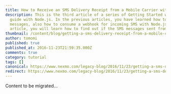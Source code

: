 ```yaml
---
title: How to Receive an SMS Delivery Receipt from a Mobile Carrier with Node.js
description: This is the third article of a series of Getting Started with Nexmo
  guide with Node.js. In the previous articles, you have learned how to send SMS
  messages, also how to consume a webhook for incoming SMS with Node.js. In this
  article, you will learn how to find out if the SMS messages sent from […]
thumbnail: /content/blog/getting-a-sms-delivery-receipt-from-a-mobile-carrier-with-node-js-dr/sms-delivery-node.png
author: tomomi
published: true
published_at: 2016-11-23T21:59:35.000Z
comments: true
category: tutorial
tags: []
canonical: https://www.nexmo.com/legacy-blog/2016/11/23/getting-a-sms-delivery-receipt-from-a-mobile-carrier-with-node-js-dr
redirect: https://www.nexmo.com/legacy-blog/2016/11/23/getting-a-sms-delivery-receipt-from-a-mobile-carrier-with-node-js-dr
---
```


Content to be migrated...
